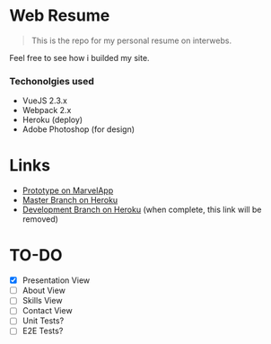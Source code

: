 # Web Resume

> This is the repo for my personal resume on interwebs.

Feel free to see how i builded my site.

### Techonolgies used

- VueJS 2.3.x
- Webpack 2.x
- Heroku (deploy)
- Adobe Photoshop (for design)

# Links

- [Prototype on MarvelApp](https://marvelapp.com/2e4hhje)
- [Master Branch on Heroku](wandersonalves.herokuapp.com)
- [Development Branch on Heroku](wandersonalves-test.herokuapp.com) (when complete, this link will be removed)

# TO-DO
- [X] Presentation View
- [ ] About View
- [ ] Skills View
- [ ] Contact View
- [ ] Unit Tests?
- [ ] E2E Tests?
